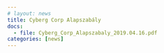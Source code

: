 ```yaml
---
# layout: news
title: Cyberg Corp Alapszabály
docs:
  - file: Cyberg_Corp_Alapszabaly_2019.04.16.pdf
categories: [news]
---
```

